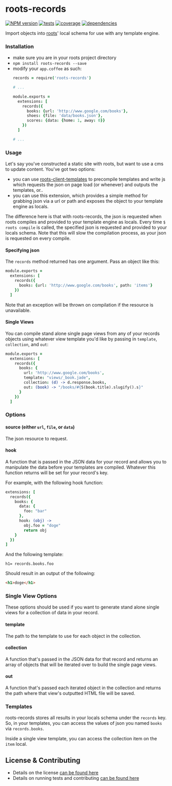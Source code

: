 # roots-records

[![NPM version](https://badge.fury.io/js/roots-records.svg)](http://badge.fury.io/js/roots-records) [![tests](http://img.shields.io/travis/carrot/roots-records/master.svg?style=flat)](https://travis-ci.org/carrot/roots-records)
[![coverage](http://img.shields.io/coveralls/carrot/roots-records.svg?style=flat)](https://coveralls.io/r/carrot/roots-records) [![dependencies](http://img.shields.io/gemnasium/carrot/roots-records.svg?style=flat)](https://gemnasium.com/carrot/roots-records)

Import objects into [roots](http://www.github.com/jenius/roots)' local schema for use with any template engine.

### Installation
- make sure you are in your roots project directory
- `npm install roots-records --save`
- modify your `app.coffee` as such:
  ```coffee
  records = require('roots-records')

  # ...

  module.exports =
    extensions: [
      records({
        books: {url: 'http://www.google.com/books'},
        shoes: {file: 'data/books.json'},
        scores: {data: {home: 1, away: 0}}
      })
    ]

  # ...
  ```

### Usage

Let's say you've constructed a static site with roots, but want to use a cms to update content. You've got two options:

- you can use [roots-client-templates](https://github.com/carrot/roots-client-templates) to precompile templates and write js which requests the json on page load (or whenever) and outputs the templates, or..
- you can use this extension, which provides a simple method for grabbing json via a url or path and exposes the object to your template engine as locals.

The difference here is that with roots-records, the json is requested when roots compiles and provided to your template engine as locals.  Every time `$ roots compile` is called, the specified json is requested and provided to your locals schema.  Note that this will slow the compilation process, as your json is requested on every compile.

#### Specifying json

The `records` method returned has one argument.  Pass an object like this:

```coffee
module.exports =
  extensions: [
    records({
      books: {url: 'http://www.google.com/books', path: 'items'}
    })
  ]
```

Note that an exception will be thrown on compilation if the resource is unavailable.

#### Single Views

You can compile stand alone single page views from any of your records objects using whatever view template you'd like by passing in `template`, `collection`, and `out`:

```coffee
module.exports =
  extensions: [
    records({
      books: {
        url: 'http://www.google.com/books',
        template: "views/_book.jade",
        collection: (d) -> d.response.books,
        out: (book) -> "/books/#{S(book.title).slugify().s}"
      }
    })
  ]
```

### Options

#### source (either `url`, `file`, or `data`)
The json resource to request.

#### hook
A function that is passed in the JSON data for your record and allows you to manipulate the data before your templates are compiled. Whatever this function returns will be set for your record's key.

For example, with the following hook function:

```coffee
extensions: [
  records({
    books: {
      data: {
        foo: "bar"
      },
      hook: (obj) ->
        obj.foo = "doge"
        return obj
    }
  })
]
```

And the following template:

```jade
h1= records.books.foo
```

Should result in an output of the following:

```html
<h1>doge</h1>
```

### Single View Options

These options should be used if you want to generate stand alone single views for a collection of data in your record.

#### template
The path to the template to use for each object in the collection.

#### collection
A function that's passed in the JSON data for that record and returns an array of objects that will be iterated over to build the single page views.

#### out
A function that's passed each iterated object in the collection and returns the path where that view's outputted HTML file will be saved.

### Templates

roots-records stores all results in your locals schema under the `records` key.  So, in your templates, you can access the values of json you named `books` via `records.books`.

Inside a single view template, you can access the collection item on the `item` local.

## License & Contributing

- Details on the license [can be found here](LICENSE.md)
- Details on running tests and contributing [can be found here](contributing.md)
